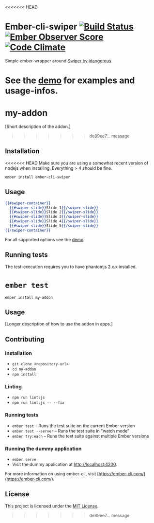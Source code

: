 <<<<<<< HEAD
# Ember-cli-swiper [![Build Status](https://travis-ci.org/Suven/ember-cli-swiper.svg?branch=master)](https://travis-ci.org/Suven/ember-cli-swiper) [![Ember Observer Score](https://emberobserver.com/badges/ember-cli-swiper.svg)](https://emberobserver.com/addons/ember-cli-swiper) [![Code Climate](https://codeclimate.com/github/Suven/ember-cli-swiper/badges/gpa.svg)](https://codeclimate.com/github/Suven/ember-cli-swiper)

Simple ember-wrapper around [Swiper by idangerous](http://idangero.us/swiper/demos/).

See the [demo](http://suven.github.io/ember-cli-swiper/) for examples and usage-infos.
=======
my-addon
==============================================================================

[Short description of the addon.]
>>>>>>> de89ee7... message

Installation
------------------------------------------------------------------------------

<<<<<<< HEAD
Make sure you are using a somewhat recent version of nodejs when installing. Everything > 4 should be fine.

`ember install ember-cli-swiper`

## Usage

```handlebars
{{#swiper-container}}
  {{#swiper-slide}}Slide 1{{/swiper-slide}}
  {{#swiper-slide}}Slide 2{{/swiper-slide}}
  {{#swiper-slide}}Slide 3{{/swiper-slide}}
  {{#swiper-slide}}Slide 4{{/swiper-slide}}
  {{#swiper-slide}}Slide 5{{/swiper-slide}}
{{/swiper-container}}
```

For all supported options see the [demo](http://suven.github.io/ember-cli-swiper/).

## Running tests

The test-execution requires you to have phantomjs 2.x.x installed.

`ember test`
=======
```
ember install my-addon
```


Usage
------------------------------------------------------------------------------

[Longer description of how to use the addon in apps.]


Contributing
------------------------------------------------------------------------------

### Installation

* `git clone <repository-url>`
* `cd my-addon`
* `npm install`

### Linting

* `npm run lint:js`
* `npm run lint:js -- --fix`

### Running tests

* `ember test` – Runs the test suite on the current Ember version
* `ember test --server` – Runs the test suite in "watch mode"
* `ember try:each` – Runs the test suite against multiple Ember versions

### Running the dummy application

* `ember serve`
* Visit the dummy application at [http://localhost:4200](http://localhost:4200).

For more information on using ember-cli, visit [https://ember-cli.com/](https://ember-cli.com/).

License
------------------------------------------------------------------------------

This project is licensed under the [MIT License](LICENSE.md).
>>>>>>> de89ee7... message
